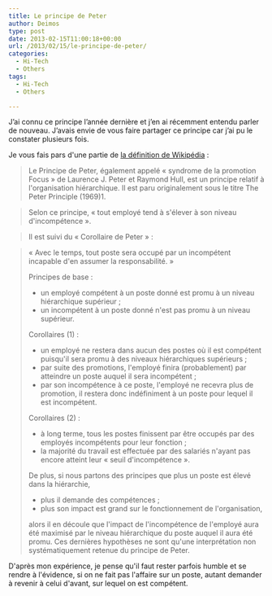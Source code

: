 ```yaml
---
title: Le principe de Peter
author: Deimos
type: post
date: 2013-02-15T11:00:18+00:00
url: /2013/02/15/le-principe-de-peter/
categories:
  - Hi-Tech
  - Others
tags:
  - Hi-Tech
  - Others

---
```


J’ai connu ce principe l’année dernière et j’en ai récemment entendu parler de nouveau. J’avais envie de vous faire partager ce principe car j’ai pu le constater plusieurs fois.

Je vous fais pars d'une partie de [la définition de Wikipédia](http://fr.wikipedia.org/wiki/Principe_de_Peter) :

> Le Principe de Peter, également appelé « syndrome de la promotion Focus » de Laurence J. Peter et Raymond Hull, est un principe relatif à l'organisation hiérarchique. Il est paru originalement sous le titre The Peter Principle (1969)1.
  
> Selon ce principe, « tout employé tend à s'élever à son niveau d'incompétence ».
  
> Il est suivi du « Corollaire de Peter » :
  
> « Avec le temps, tout poste sera occupé par un incompétent incapable d'en assumer la responsabilité. »
> 
> Principes de base :
> 
>   * un employé compétent à un poste donné est promu à un niveau hiérarchique supérieur ;
>   * un incompétent à un poste donné n'est pas promu à un niveau supérieur.
> 
> Corollaires (1) :
> 
>   * un employé ne restera dans aucun des postes où il est compétent puisqu'il sera promu à des niveaux hiérarchiques supérieurs ;
>   * par suite des promotions, l'employé finira (probablement) par atteindre un poste auquel il sera incompétent ;
>   * par son incompétence à ce poste, l'employé ne recevra plus de promotion, il restera donc indéfiniment à un poste pour lequel il est incompétent.
> 
> Corollaires (2) :
> 
>   * à long terme, tous les postes finissent par être occupés par des employés incompétents pour leur fonction ;
>   * la majorité du travail est effectuée par des salariés n'ayant pas encore atteint leur « seuil d'incompétence ».
> 
> De plus, si nous partons des principes que plus un poste est élevé dans la hiérarchie,
> 
>   * plus il demande des compétences ;
>   * plus son impact est grand sur le fonctionnement de l'organisation,
> 
> alors il en découle que l'impact de l'incompétence de l'employé aura été maximisé par le niveau hiérarchique du poste auquel il aura été promu. Ces dernières hypothèses ne sont qu'une interprétation non systématiquement retenue du principe de Peter.

D'après mon expérience, je pense qu'il faut rester parfois humble et se rendre à l'évidence, si on ne fait pas l'affaire sur un poste, autant demander à revenir à celui d'avant, sur lequel on est compétent.

&nbsp;
